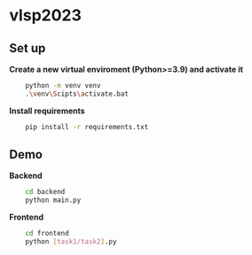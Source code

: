 # vlsp2023

## Set up

**Create a new virtual enviroment (Python>=3.9) and activate it**

```bash
    python -m venv venv
    .\venv\Scipts\activate.bat
```
**Install requirements**

```bash
    pip install -r requirements.txt
```

## Demo

**Backend**
```bash
    cd backend
    python main.py
```
**Frontend**
```bash
    cd frontend
    python [task1/task2].py
```

